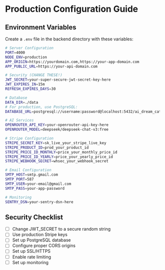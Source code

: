 # Production Configuration Guide

## Environment Variables

Create a `.env` file in the backend directory with these variables:

```bash
# Server Configuration
PORT=4000
NODE_ENV=production
APP_ORIGIN=https://yourdomain.com,https://your-app-domain.com
APP_PUBLIC_URL=https://your-api-domain.com

# Security (CHANGE THESE!)
JWT_SECRET=your-super-secure-jwt-secret-key-here
JWT_EXPIRES_IN=15m
REFRESH_EXPIRES_DAYS=30

# Database
DATA_DIR=./data
# For production, use PostgreSQL:
DATABASE_URL=postgresql://username:password@localhost:5432/ai_dream_catcher

# AI Services
OPENROUTER_API_KEY=your-openrouter-api-key-here
OPENROUTER_MODEL=deepseek/deepseek-chat-v3:free

# Stripe Configuration
STRIPE_SECRET_KEY=sk_live_your_stripe_live_key
STRIPE_PRODUCT_ID=prod_your_product_id
STRIPE_PRICE_ID_MONTHLY=price_your_monthly_price_id
STRIPE_PRICE_ID_YEARLY=price_your_yearly_price_id
STRIPE_WEBHOOK_SECRET=whsec_your_webhook_secret

# Email Configuration
SMTP_HOST=smtp.gmail.com
SMTP_PORT=587
SMTP_USER=your-email@gmail.com
SMTP_PASS=your-app-password

# Monitoring
SENTRY_DSN=your-sentry-dsn-here
```

## Security Checklist

- [ ] Change JWT_SECRET to a secure random string
- [ ] Use production Stripe keys
- [ ] Set up PostgreSQL database
- [ ] Configure proper CORS origins
- [ ] Set up SSL/HTTPS
- [ ] Enable rate limiting
- [ ] Set up monitoring
